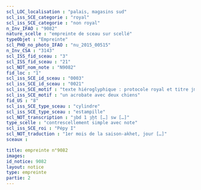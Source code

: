 ```yaml
---
scl_LOC_localisation : "palais, magasins sud"
scl_iss_SCE_categorie : "royal"
scl_iss_SCE_categorie : "non royal"
n_Inv_IFAO : "9082"
nature_scelle : "empreinte de sceau sur scellé"
typeObjet : "Empreinte"
scl_PHO_no_photo_IFAO : "nu_2015_00515"
n_Inv_CSA : "3143"
scl_ISS_fid_sceau : "3"
scl_ISS_fid_sceau : "21"
scl_NOT_nom_note : "N9082"
fid_loc : "1"
scl_iss_SCE_id_sceau : "0003"
scl_iss_SCE_id_sceau : "0021"
scl_iss_SCE_motif : "texte hiéroglyphique : protocole royal et titre jmy-ḫt pr-‘ȝ"
scl_iss_SCE_motif : "un acrobate avec deux chiens"
fid_US : "8"
scl_iss_SCE_type_sceau : "cylindre"
scl_iss_SCE_type_sceau : "estampille"
scl_NOT_transcription : "ȝbd 1 ȝḫt […] sw […]"
type_scelle : "contrescellement simple avec note"
scl_iss_SCE_roi : "Pépy I"
scl_NOT_traduction : "1er mois de la saison-akhet, jour […]"
sceaux :

title: empreinte n°9082
images: 
id_notice: 9082
layout: notice
type: empreinte
partie: 2
---
```

